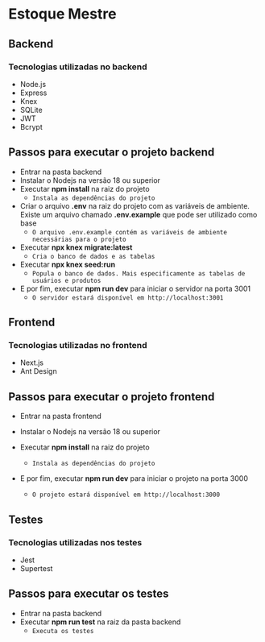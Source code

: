 # Estoque Mestre

## Backend
### Tecnologias utilizadas no backend
- Node.js
- Express
- Knex
- SQLite
- JWT
- Bcrypt

## Passos para executar o projeto backend
- Entrar na pasta backend
- Instalar o Nodejs na versão 18 ou superior
- Executar **npm install** na raiz do projeto
  - ```Instala as dependências do projeto```
- Criar o arquivo **.env** na raiz do projeto com as variáveis de ambiente. Existe um arquivo chamado **.env.example** que pode ser utilizado como base
  - ```O arquivo .env.example contém as variáveis de ambiente necessárias para o projeto```
- Executar **npx knex migrate:latest**
  - ````Cria o banco de dados e as tabelas````
- Executar **npx knex seed:run**
  - ```Popula o banco de dados. Mais especificamente as tabelas de usuários e produtos```
- E por fim, executar **npm run dev** para iniciar o servidor na porta 3001
  - ```O servidor estará disponível em http://localhost:3001```

## Frontend
### Tecnologias utilizadas no frontend
- Next.js
- Ant Design

## Passos para executar o projeto frontend

- Entrar na pasta frontend
- Instalar o Nodejs na versão 18 ou superior
- Executar **npm install** na raiz do projeto
  - ```Instala as dependências do projeto```

- E por fim, executar **npm run dev** para iniciar o projeto na porta 3000
  - ```O projeto estará disponível em http://localhost:3000```

## Testes
### Tecnologias utilizadas nos testes
- Jest
- Supertest

## Passos para executar os testes
- Entrar na pasta backend
- Executar **npm run test** na raiz da pasta backend
  - ```Executa os testes```

